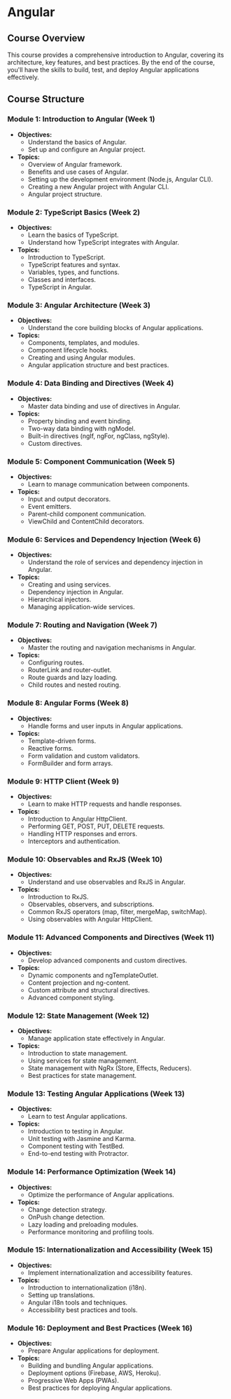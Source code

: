 # Angular

## Course Overview

This course provides a comprehensive introduction to Angular, covering its architecture, key features, and best practices. By the end of the course, you'll have the skills to build, test, and deploy Angular applications effectively.

## Course Structure

### Module 1: Introduction to Angular (Week 1)

- **Objectives:**
  - Understand the basics of Angular.
  - Set up and configure an Angular project.
- **Topics:**
  - Overview of Angular framework.
  - Benefits and use cases of Angular.
  - Setting up the development environment (Node.js, Angular CLI).
  - Creating a new Angular project with Angular CLI.
  - Angular project structure.

### Module 2: TypeScript Basics (Week 2)

- **Objectives:**
  - Learn the basics of TypeScript.
  - Understand how TypeScript integrates with Angular.
- **Topics:**
  - Introduction to TypeScript.
  - TypeScript features and syntax.
  - Variables, types, and functions.
  - Classes and interfaces.
  - TypeScript in Angular.

### Module 3: Angular Architecture (Week 3)

- **Objectives:**
  - Understand the core building blocks of Angular applications.
- **Topics:**
  - Components, templates, and modules.
  - Component lifecycle hooks.
  - Creating and using Angular modules.
  - Angular application structure and best practices.

### Module 4: Data Binding and Directives (Week 4)

- **Objectives:**
  - Master data binding and use of directives in Angular.
- **Topics:**
  - Property binding and event binding.
  - Two-way data binding with ngModel.
  - Built-in directives (ngIf, ngFor, ngClass, ngStyle).
  - Custom directives.

### Module 5: Component Communication (Week 5)

- **Objectives:**
  - Learn to manage communication between components.
- **Topics:**
  - Input and output decorators.
  - Event emitters.
  - Parent-child component communication.
  - ViewChild and ContentChild decorators.

### Module 6: Services and Dependency Injection (Week 6)

- **Objectives:**
  - Understand the role of services and dependency injection in Angular.
- **Topics:**
  - Creating and using services.
  - Dependency injection in Angular.
  - Hierarchical injectors.
  - Managing application-wide services.

### Module 7: Routing and Navigation (Week 7)

- **Objectives:**
  - Master the routing and navigation mechanisms in Angular.
- **Topics:**
  - Configuring routes.
  - RouterLink and router-outlet.
  - Route guards and lazy loading.
  - Child routes and nested routing.

### Module 8: Angular Forms (Week 8)

- **Objectives:**
  - Handle forms and user inputs in Angular applications.
- **Topics:**
  - Template-driven forms.
  - Reactive forms.
  - Form validation and custom validators.
  - FormBuilder and form arrays.

### Module 9: HTTP Client (Week 9)

- **Objectives:**
  - Learn to make HTTP requests and handle responses.
- **Topics:**
  - Introduction to Angular HttpClient.
  - Performing GET, POST, PUT, DELETE requests.
  - Handling HTTP responses and errors.
  - Interceptors and authentication.

### Module 10: Observables and RxJS (Week 10)

- **Objectives:**
  - Understand and use observables and RxJS in Angular.
- **Topics:**
  - Introduction to RxJS.
  - Observables, observers, and subscriptions.
  - Common RxJS operators (map, filter, mergeMap, switchMap).
  - Using observables with Angular HttpClient.

### Module 11: Advanced Components and Directives (Week 11)

- **Objectives:**
  - Develop advanced components and custom directives.
- **Topics:**
  - Dynamic components and ngTemplateOutlet.
  - Content projection and ng-content.
  - Custom attribute and structural directives.
  - Advanced component styling.

### Module 12: State Management (Week 12)

- **Objectives:**
  - Manage application state effectively in Angular.
- **Topics:**
  - Introduction to state management.
  - Using services for state management.
  - State management with NgRx (Store, Effects, Reducers).
  - Best practices for state management.

### Module 13: Testing Angular Applications (Week 13)

- **Objectives:**
  - Learn to test Angular applications.
- **Topics:**
  - Introduction to testing in Angular.
  - Unit testing with Jasmine and Karma.
  - Component testing with TestBed.
  - End-to-end testing with Protractor.

### Module 14: Performance Optimization (Week 14)

- **Objectives:**
  - Optimize the performance of Angular applications.
- **Topics:**
  - Change detection strategy.
  - OnPush change detection.
  - Lazy loading and preloading modules.
  - Performance monitoring and profiling tools.

### Module 15: Internationalization and Accessibility (Week 15)

- **Objectives:**
  - Implement internationalization and accessibility features.
- **Topics:**
  - Introduction to internationalization (i18n).
  - Setting up translations.
  - Angular i18n tools and techniques.
  - Accessibility best practices and tools.

### Module 16: Deployment and Best Practices (Week 16)

- **Objectives:**
  - Prepare Angular applications for deployment.
- **Topics:**
  - Building and bundling Angular applications.
  - Deployment options (Firebase, AWS, Heroku).
  - Progressive Web Apps (PWAs).
  - Best practices for deploying Angular applications.
